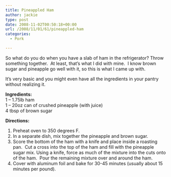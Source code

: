 ```yaml
---
title: Pineappled Ham
author: jackie
type: post
date: 2008-11-02T00:50:18+00:00
url: /2008/11/01/61/pineappled-ham
categories:
  - Pork

---
```

So what do you do when you have a slab of ham in the refrigerator? Throw something together.  At least, that&#8217;s what I did with mine.  I know brown sugar and pineapple go well with it, so this is what I came up with.

It&#8217;s very basic and you might even have all the ingredients in your pantry without realizing it.

**Ingredients:**  
1 &#8211; 1.75lb ham  
1 &#8211; 20oz can of crushed pineapple (with juice)  
4 tbsp of brown sugar

**Directions:**

  1. Preheat oven to 350 degrees F.
  2. In a separate dish, mix together the pineapple and brown sugar.
  3. Score the bottom of the ham with a knife and place inside a roasting pan.  Cut a cross into the top of the ham and fill with the pineapple sugar mix. Using a knife, force as much of the mixture into the cuts onto of the ham.  Pour the remaining mixture over and around the ham.
  4. Cover with aluminum foil and bake for 30-45 minutes (usually about 15 minutes per pound).